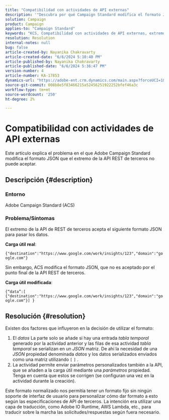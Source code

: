 ```yaml
---
title: "Compatibilidad con actividades de API externas"
description: '"Descubra por qué Campaign Standard modifica el formato JSON a una carga útil que no acepta el punto final de la API REST de terceros".'
solution: Campaign
product: Campaign
applies-to: "Campaign Standard"
keywords: "KCS, Compatibilidad con actividades de API externas, extremo de API de REST de terceros, ACS, Campaign Standard"
resolution: Resolution
internal-notes: null
bug: false
article-created-by: Nayanika Chakravarty
article-created-date: "6/6/2024 5:10:40 PM"
article-published-by: Nayanika Chakravarty
article-published-date: "6/6/2024 5:36:47 PM"
version-number: 4
article-number: KA-17853
dynamics-url: "https://adobe-ent.crm.dynamics.com/main.aspx?forceUCI=1&pagetype=entityrecord&etn=knowledgearticle&id=0f299ab2-2724-ef11-840a-00224809adb3"
source-git-commit: 008b8e5f83466215a52456251922252bfef46a3c
workflow-type: tm+mt
source-wordcount: '250'
ht-degree: 2%

---
```


# Compatibilidad con actividades de API externas


Este artículo explica el problema en el que Adobe Campaign Standard modifica el formato JSON que el extremo de la API REST de terceros no puede aceptar.

## Descripción {#description}


### <b>Entorno</b>

Adobe Campaign Standard (ACS)

### <b>Problema/Síntomas</b>

El extremo de la API de REST de terceros acepta el siguiente formato JSON para pasar los datos.

<b>Carga útil real</b>:

`{"destination":"https://www.google.com/work/insights/123","domain":"google.com"}`



Sin embargo, ACS modifica el formato JSON, que no es aceptado por el punto final de la API REST de terceros.

<b>Carga útil modificada</b>:

`{“data”:[ {"destination":"https://www.google.com/work/insights/123","domain":"google.com"}] }`




## Resolución {#resolution}


Existen dos factores que influyeron en la decisión de utilizar el formato:

1. El *datos* La parte solo se añade si hay una entrada *tabla temporal* generado por la actividad anterior y las filas de esa actividad *tabla temporal* se serializan en un *JSON* matriz. De ahí la necesidad de una *JSON* propiedad denominada *datos* y los datos serializados enviados como una matriz utilizando `[` `]` .
2. La actividad permite enviar parámetros personalizados también a la API, que se añaden a la carga útil mediante una *parámetros* propiedad. Tenga en cuenta que estos se corrigen (se configuran una vez en la actividad durante la creación).


Este formato normalizado nos permitía tener un formato fijo sin ningún soporte de interfaz de usuario para personalizar cómo dar formato a esto según las especificaciones de API de terceros. La intención era utilizar una capa de traducción, como Adobe IO Runtime, AWS Lambda, etc., para traducir sobre la marcha las solicitudes/respuestas según fuera necesario.
